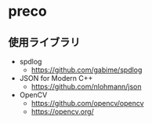 # preco

## 使用ライブラリ
- spdlog
  - https://github.com/gabime/spdlog
- JSON for Modern C++
  - https://github.com/nlohmann/json
- OpenCV
  - https://github.com/opencv/opencv
  - https://opencv.org/
